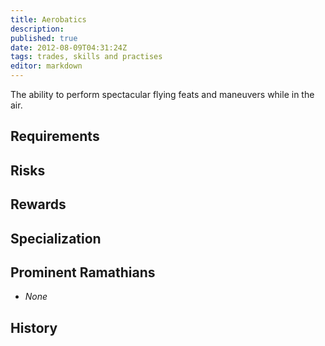 ```yaml
---
title: Aerobatics
description:
published: true
date: 2012-08-09T04:31:24Z
tags: trades, skills and practises
editor: markdown
---
```


The ability to perform spectacular flying feats and maneuvers while in the air.

## Requirements

## Risks

## Rewards

## Specialization

## Prominent Ramathians

- *None*

## History